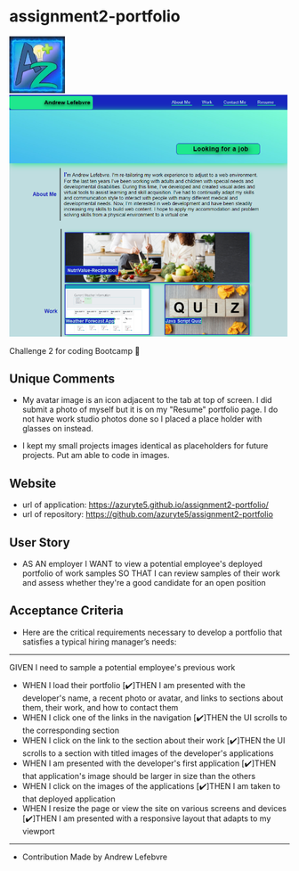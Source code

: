# assignment2-portfolio

<img src="assets/images/az.JPG" width="100">

<img src="assets/images/portolio-screenshot.png" width="500">

Challenge 2 for coding Bootcamp 🐺
## Unique Comments
- My avatar image is an icon adjacent to the tab at top of screen. I did submit a photo of myself but it is on my "Resume" portfolio page. I do not have work studio photos done so I placed a place holder with glasses on instead.

- I kept my small projects images identical as placeholders for future projects. Put am able to code in images.

## Website

- url of application: https://azuryte5.github.io/assignment2-portfolio/
- url of repository:  https://github.com/azuryte5/assignment2-portfolio

## User Story
* AS AN employer
I WANT to view a potential employee's deployed portfolio of work samples
SO THAT I can review samples of their work and assess whether they're a good candidate for an open position

## Acceptance Criteria
* Here are the critical requirements necessary to develop a portfolio that satisfies a typical hiring manager’s needs:
----
GIVEN I need to sample a potential employee's previous work
* WHEN I load their portfolio
[✔️]THEN I am presented with the developer's name, a recent photo or avatar, and links to sections about them, their work, and how to contact them
* WHEN I click one of the links in the navigation
[✔️]THEN the UI scrolls to the corresponding section
* WHEN I click on the link to the section about their work
[✔️]THEN the UI scrolls to a section with titled images of the developer's applications
* WHEN I am presented with the developer's first application
[✔️]THEN that application's image should be larger in size than the others
* WHEN I click on the images of the applications
[✔️]THEN I am taken to that deployed application
* WHEN I resize the page or view the site on various screens and devices
[✔️]THEN I am presented with a responsive layout that adapts to my viewport
---
* Contribution
Made by Andrew Lefebvre